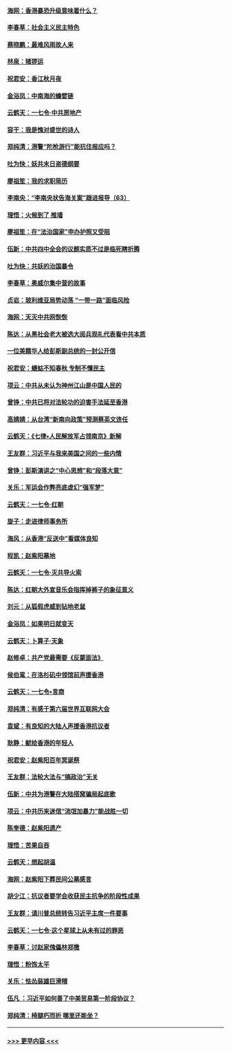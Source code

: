 #### [海网：香港暴恐升级意味着什么？](../pages/nsc993/n11635904.md?t=11062355) 
#### [李春草：社会主义民主特色](../pages/nsc993/n11634657.md?t=11062355) 
#### [蔡晓鹏：最难风雨故人来](../pages/nsc993/n11633145.md?t=11062355) 
#### [林泉：猪猡运](../pages/nsc993/n11631469.md?t=11062355) 
#### [祝君安：香江秋月夜](../pages/nsc993/n11631440.md?t=11062355) 
#### [金浴凤：中南海的蟾嬖链](../pages/nsc993/n11631290.md?t=11062355) 
#### [云鹤天：一七令·中共房地产](../pages/nsc993/n11630084.md?t=11062355) 
#### [容干：我是愧对盛世的诗人](../pages/nsc993/n11630059.md?t=11062355) 
#### [郑纯清：港警“陀枪游行”能抗住报应吗？](../pages/nsc993/n11629999.md?t=11062355) 
#### [吐为快：妖共末日盗德纲要](../pages/nsc993/n11628610.md?t=11062355) 
#### [廖祖笙：我的求职简历](../pages/nsc993/n11628492.md?t=11062355) 
#### [李南央：“李南央状告海关案”跟进报导（63）](../pages/nsc993/n11627039.md?t=11062355) 
#### [理悟：火候到了 推墙](../pages/nsc993/n11626917.md?t=11062355) 
#### [廖祖笙：在“法治国家”申办护照又受阻](../pages/nsc993/n11626500.md?t=11062355) 
#### [伍新：中共四中全会的议题实质不过是临死瞎折腾](../pages/nsc993/n11621774.md?t=11062355) 
#### [吐为快：共妖的治国暴令](../pages/nsc993/n11621401.md?t=11062355) 
#### [李春草：奥威尔集中营的故事](../pages/nsc993/n11621373.md?t=11062355) 
#### [贞岩：玻利维亚局势动荡 “一带一路”面临风险](../pages/nsc993/n11619480.md?t=11062355) 
#### [海网：天灭中共网恢恢](../pages/nsc993/n11618261.md?t=11062355) 
#### [陈达：从黑社会老大被选大阅兵观礼代表看中共本质](../pages/nsc993/n11618229.md?t=11062355) 
#### [一位美籍华人给彭斯副总统的一封公开信](../pages/nsc993/n11616906.md?t=11062355) 
#### [祝君安：蟪蛄不知春秋  专制不懂民主](../pages/nsc993/n11616882.md?t=11062355) 
#### [项云：中共从未认为神州江山是中国人民的](../pages/nsc993/n11616763.md?t=11062355) 
#### [曾铮：中共已将对法轮功的迫害手法延至香港](../pages/nsc993/n11616561.md?t=11062355) 
#### [高婧婧：从台湾“新南向政策”预测蔡英文连任](../pages/nsc993/n11616518.md?t=11062355) 
#### [云鹤天：《七律▪人民解放军占领南京》新解](../pages/nsc993/n11616490.md?t=11062355) 
#### [王友群：习近平与我来美国之间的一些内情](../pages/nsc993/n11615052.md?t=11062355) 
#### [曾铮：彭斯演讲之“中心思想”和“段落大意”](../pages/nsc993/n11615020.md?t=11062355) 
#### [关乐：军运会作弊亮底虚幻“强军梦”](../pages/nsc993/n11615008.md?t=11062355) 
#### [云鹤天：一七令‧红朝](../pages/nsc993/n11615000.md?t=11062355) 
#### [旋子：走进律师事务所](../pages/nsc993/n11614894.md?t=11062355) 
#### [海风：从香港“反送中”看媒体良知](../pages/nsc993/n11614480.md?t=11062355) 
#### [程凯：赵紫阳墓地](../pages/nsc993/n11614464.md?t=11062355) 
#### [云鹤天：一七令‧灭共导火索](../pages/nsc993/n11613471.md?t=11062355) 
#### [陈达：红朝大外宣音乐会指挥掉裤子的象征意义](../pages/nsc993/n11613456.md?t=11062355) 
#### [刘元：从狐假虎威到钻地老鼠](../pages/nsc993/n11612832.md?t=11062355) 
#### [金浴凤：如果明日就变天](../pages/nsc993/n11611135.md?t=11062355) 
#### [云鹤天：卜算子‧天象](../pages/nsc993/n11609023.md?t=11062355) 
#### [赵修卓：共产党最需要《反蒙面法》](../pages/nsc993/n11608006.md?t=11062355) 
#### [侯伯鸾：在洛杉矶中领馆前声援香港](../pages/nsc993/n11607802.md?t=11062355) 
#### [云鹤天：一七令•言商](../pages/nsc993/n11606248.md?t=11062355) 
#### [郑纯清：有感于第六届世界互联网大会](../pages/nsc993/n11604718.md?t=11062355) 
#### [袁斌：有良知的大陆人声援香港抗议者](../pages/nsc993/n11603673.md?t=11062355) 
#### [耿静：献给香港的年轻人](../pages/nsc993/n11602462.md?t=11062355) 
#### [祝君安：赵紫阳百年冥诞祭](../pages/nsc993/n11601386.md?t=11062355) 
#### [王友群：法轮大法与“搞政治”无关](../pages/nsc993/n11601658.md?t=11062355) 
#### [伍新：中共为港警在大陆搭窝骗局起底歌](../pages/nsc993/n11601536.md?t=11062355) 
#### [项云：中共历来迷信“流氓加暴力”能战胜一切](../pages/nsc993/n11601496.md?t=11062355) 
#### [陈奎德：赵紫阳遗产](../pages/nsc993/n11601444.md?t=11062355) 
#### [理悟：苦果自吞](../pages/nsc993/n11601385.md?t=11062355) 
#### [云鹤天：想起胡温](../pages/nsc993/n11600033.md?t=11062355) 
#### [海网：赵紫阳下葬民间公墓感言](../pages/nsc993/n11600021.md?t=11062355) 
#### [胡少江：抗议者要学会收获民主抗争的阶段性成果](../pages/nsc993/n11599626.md?t=11062355) 
#### [王友群：请川普总统转告习近平主席一件要事](../pages/nsc993/n11599533.md?t=11062355) 
#### [云鹤天：一七令‧这个星球上从未有过的罪恶](../pages/nsc993/n11598881.md?t=11062355) 
#### [李春草：讨赵家傀儡林郑檄](../pages/nsc993/n11598789.md?t=11062355) 
#### [理悟：粉饰太平](../pages/nsc993/n11598776.md?t=11062355) 
#### [关乐：怯怂装雄巨滑稽](../pages/nsc993/n11598767.md?t=11062355) 
#### [伍凡 ：习近平如何善了中美贸易第一阶段协议？](../pages/nsc993/n11596305.md?t=11062355) 
#### [郑纯清：椅腿朽而折 哪里还能坐？](../pages/nsc993/n11596273.md?t=11062355) 

----
#### [ >>> 更早内容 <<< ](../indexes/nsc993-earlier.md)
